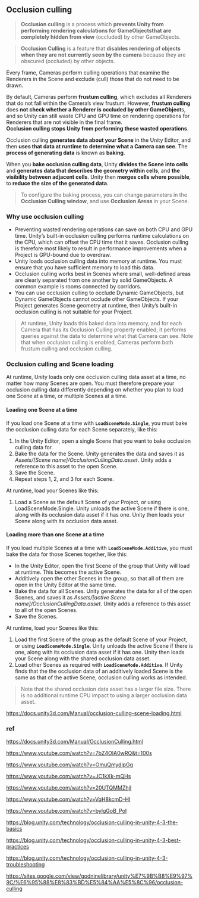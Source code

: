 ## Occlusion culling
> **Occlusion culling** is a process which **prevents Unity from performing rendering calculations for GameObjectsthat are completely hidden from view** (occluded) by other GameObjects.

> **Occlusion Culling** is a feature that **disables rendering of objects when they are not currently seen by the camera** because they are obscured (occluded) by other objects.


Every frame, Cameras
 perform culling operations that examine the Renderers in the Scene
 and exclude (cull) those that do not need to be drawn. 
 
 By default, Cameras perform **frustum culling**, which excludes all Renderers that do not fall within the Camera’s view frustum. However, **frustum culling** does **not check whether a Renderer is occluded by other GameObject**s, and so Unity can still waste CPU and GPU time on rendering operations for Renderers that are not visible in the final frame. \
**Occlusion culling stops Unity from performing these wasted operations**.

Occlusion culling **generates data about your Scene** in the Unity Editor, and then **uses that data at runtime to determine what a Camera can see**. The **process of generating data** is known as **baking**.

When you **bake occlusion culling data**, Unity **divides the Scene into cells** and **generates data that describes the geometry within cells**, and **the visibility between adjacent cells**. Unity then **merges cells where possible**, to **reduce the size of the generated data**.

> To configure the baking process, you can change parameters in the **Occlusion Culling window**, and use **Occlusion Areas** in your Scene.

### Why use occlusion culling
- Preventing wasted rendering operations can save on both CPU and GPU time. Unity’s built-in occlusion culling performs runtime calculations on the CPU, which can offset the CPU time that it saves. Occlusion culling is therefore most likely to result in performance improvements when a Project is GPU-bound due to overdraw.
- Unity loads occlusion culling data into memory at runtime. You must ensure that you have sufficient memory to load this data.
- Occlusion culling works best in Scenes where small, well-defined areas are clearly separated from one another by solid GameObjects. A common example is rooms connected by corridors.
- You can use occlusion culling to occlude Dynamic GameObjects, but Dynamic GameObjects cannot occlude other GameObjects. If your Project generates Scene geometry at runtime, then Unity’s built-in occlusion culling is not suitable for your Project.


> At runtime, Unity loads this baked data into memory, and for each Camera that has its Occlusion Culling property enabled, it performs queries against the data to determine what that Camera can see. Note that when occlusion culling is enabled, Cameras perform both frustum culling and occlusion culling.

### Occlusion culling and Scene loading
At runtime, Unity loads only one occlusion culling
 data asset at a time, no matter how many Scenes are open. You must therefore prepare your occlusion culling data differently depending on whether you plan to load one Scene
 at a time, or multiple Scenes at a time.


#### Loading one Scene at a time

If you load one Scene at a time with **`LoadSceneMode.Single`**, you must bake the occlusion culling data for each Scene separately, like this:

1.  In the Unity Editor, open a single Scene that you want to bake occlusion culling data for.
2.  Bake the data for the Scene. Unity generates the data and saves it as _Assets/\[Scene name\]/OcclusionCullingData.asset_. Unity adds a reference to this asset to the open Scene.
3.  Save the Scene.
4.  Repeat steps 1, 2, and 3 for each Scene.

At runtime, load your Scenes like this:

1.  Load a Scene as the default Scene of your Project, or using LoadSceneMode.Single. Unity unloads the active Scene if there is one, along with its occlusion data asset if it has one. Unity then loads your Scene along with its occlusion data asset.


#### Loading more than one Scene at a time

If you load multiple Scenes at a time with **`LoadSceneMode.Additive`**, you must bake the data for those Scenes together, like this:

-   In the Unity Editor, open the first Scene of the group that Unity will load at runtime. This becomes the active Scene.
-   Additively open the other Scenes in the group, so that all of them are open in the Unity Editor at the same time.
-   Bake the data for all Scenes. Unity generates the data for all of the open Scenes, and saves it as _Assets/\[active Scene name\]/OcclusionCullingData.asset_. Unity adds a reference to this asset to all of the open Scenes.
-   Save the Scenes.


At runtime, load your Scenes like this:

1. Load the first Scene of the group as the default Scene of your Project, or using **`LoadSceneMode.Single`**. Unity unloads the active Scene if there is one, along with its occlusion data asset if it has one. Unity then loads your Scene along with the shared occlusion data asset.
2. Load other Scenes as required with **`LoadSceneMode.Additive`**. If Unity finds that the the occlusion data of an additively loaded Scene is the same as that of the active Scene, occlusion culling works as intended.

> Note that the shared occlusion data asset has a larger file size. There is no additional runtime CPU impact to using a larger occlusion data asset.

https://docs.unity3d.com/Manual/occlusion-culling-scene-loading.html

### ref
https://docs.unity3d.com/Manual/OcclusionCulling.html

https://www.youtube.com/watch?v=7bZ4OIA0wRQ&t=100s

https://www.youtube.com/watch?v=OmuQmydipGg

https://www.youtube.com/watch?v=JC1kXk-mQHs

https://www.youtube.com/watch?v=20UTQMMZhjI

https://www.youtube.com/watch?v=VqH8kcmD-HI

https://www.youtube.com/watch?v=bylgGoB_PoI

https://blog.unity.com/technology/occlusion-culling-in-unity-4-3-the-basics

https://blog.unity.com/technology/occlusion-culling-in-unity-4-3-best-practices

https://blog.unity.com/technology/occlusion-culling-in-unity-4-3-troubleshooting

https://sites.google.com/view/godninelibrary/unity%E7%9B%B8%E9%97%9C/%E6%95%88%E8%83%BD%E5%84%AA%E5%8C%96/occlusion-culling



